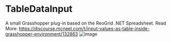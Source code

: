 # TableDataInput
A small Grasshopper plug-in based on the ReoGrid .NET Spreadsheet.
Read More: https://discourse.mcneel.com/t/input-values-as-table-inside-grasshopper-environment/132863
![image](https://user-images.githubusercontent.com/15168602/140606713-d14aab0c-a265-43d8-9dea-844ee01bad07.png)
